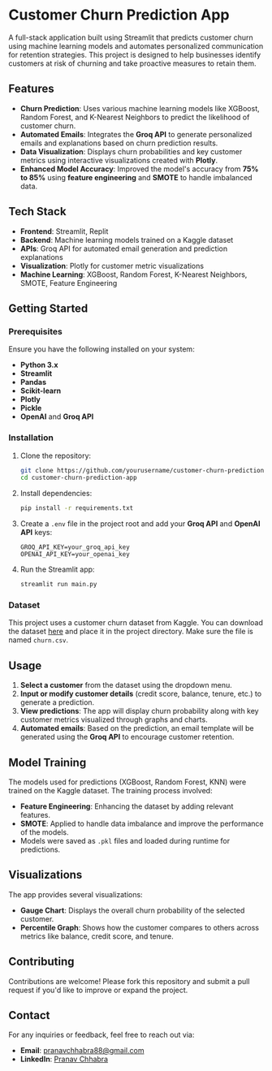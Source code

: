 # Customer Churn Prediction App

A full-stack application built using Streamlit that predicts customer churn using machine learning models and automates personalized communication for retention strategies. This project is designed to help businesses identify customers at risk of churning and take proactive measures to retain them.

## Features

- **Churn Prediction**: Uses various machine learning models like XGBoost, Random Forest, and K-Nearest Neighbors to predict the likelihood of customer churn.
- **Automated Emails**: Integrates the **Groq API** to generate personalized emails and explanations based on churn prediction results.
- **Data Visualization**: Displays churn probabilities and key customer metrics using interactive visualizations created with **Plotly**.
- **Enhanced Model Accuracy**: Improved the model's accuracy from **75% to 85%** using **feature engineering** and **SMOTE** to handle imbalanced data.

## Tech Stack

- **Frontend**: Streamlit, Replit
- **Backend**: Machine learning models trained on a Kaggle dataset
- **APIs**: Groq API for automated email generation and prediction explanations
- **Visualization**: Plotly for customer metric visualizations
- **Machine Learning**: XGBoost, Random Forest, K-Nearest Neighbors, SMOTE, Feature Engineering

## Getting Started

### Prerequisites

Ensure you have the following installed on your system:
- **Python 3.x**
- **Streamlit**
- **Pandas**
- **Scikit-learn**
- **Plotly**
- **Pickle**
- **OpenAI** and **Groq API**

### Installation

1. Clone the repository:
    ```bash
    git clone https://github.com/yourusername/customer-churn-prediction-app.git
    cd customer-churn-prediction-app
    ```

2. Install dependencies:
    ```bash
    pip install -r requirements.txt
    ```

3. Create a `.env` file in the project root and add your **Groq API** and **OpenAI API** keys:
    ```
    GROQ_API_KEY=your_groq_api_key
    OPENAI_API_KEY=your_openai_key
    ```

4. Run the Streamlit app:
    ```bash
    streamlit run main.py
    ```

### Dataset

This project uses a customer churn dataset from Kaggle. You can download the dataset [here](https://www.kaggle.com/datasets/mathchi/churn-for-bank-customers/data) and place it in the project directory. Make sure the file is named `churn.csv`.

## Usage

1. **Select a customer** from the dataset using the dropdown menu.
2. **Input or modify customer details** (credit score, balance, tenure, etc.) to generate a prediction.
3. **View predictions**: The app will display churn probability along with key customer metrics visualized through graphs and charts.
4. **Automated emails**: Based on the prediction, an email template will be generated using the **Groq API** to encourage customer retention.

## Model Training

The models used for predictions (XGBoost, Random Forest, KNN) were trained on the Kaggle dataset. The training process involved:
- **Feature Engineering**: Enhancing the dataset by adding relevant features.
- **SMOTE**: Applied to handle data imbalance and improve the performance of the models.
- Models were saved as `.pkl` files and loaded during runtime for predictions.

## Visualizations

The app provides several visualizations:
- **Gauge Chart**: Displays the overall churn probability of the selected customer.
- **Percentile Graph**: Shows how the customer compares to others across metrics like balance, credit score, and tenure.

## Contributing

Contributions are welcome! Please fork this repository and submit a pull request if you'd like to improve or expand the project.

## Contact

For any inquiries or feedback, feel free to reach out via:
- **Email**: pranavchhabra88@gmail.com
- **LinkedIn**: [Pranav Chhabra](https://linkedin.com/in/pranavchhabra)

